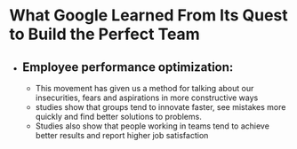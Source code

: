 # What Google Learned From Its Quest to Build the Perfect Team

- ## Employee performance optimization:  
  - This movement has given us a method for talking about our insecurities, fears and aspirations in more constructive ways
  - studies show that groups tend to innovate faster, see mistakes more quickly and find better solutions to problems.
  - Studies also show that people working in teams tend to achieve better results and report higher job satisfaction